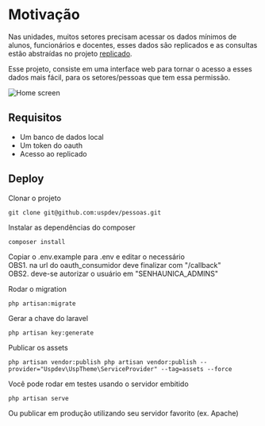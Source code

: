 # Motivação

Nas unidades, muitos setores precisam acessar os dados mínimos de alunos, funcionários e docentes,
esses dados são replicados e as consultas estão abstraídas no projeto [replicado](https://github.com/uspdev/replicado). 

Esse projeto, consiste em uma interface web para tornar o acesso a esses dados mais fácil, para os setores/pessoas que tem essa permissão.

![Home screen](https://raw.githubusercontent.com/uspdev/pessoas/master/docs/home_screen.png)


## Requisitos

* Um banco de dados local 
* Um token do oauth
* Acesso ao replicado

## Deploy

Clonar o projeto

    git clone git@github.com:uspdev/pessoas.git

Instalar as dependências do composer

    composer install
    
Copiar o .env.example para .env e editar o necessário\
OBS1. na url do oauth_consumidor deve finalizar com "/callback"\
OBS2. deve-se autorizar o usuário em "SENHAUNICA_ADMINS"

Rodar o migration

    php artisan:migrate

Gerar a chave do laravel

    php artisan key:generate

Publicar os assets

    php artisan vendor:publish php artisan vendor:publish --provider="Uspdev\UspTheme\ServiceProvider" --tag=assets --force


Você pode rodar em testes usando o servidor embitido

    php artisan serve

Ou publicar em produção utilizando seu servidor favorito (ex. Apache)